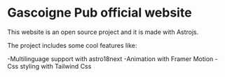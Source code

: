 # Gascoigne Pub official website

This website is an open source project and it is made with Astrojs.

The project includes some cool features like:

-Multilinguage support with astro18next
-Animation with Framer Motion
-Css styling with Tailwind Css

